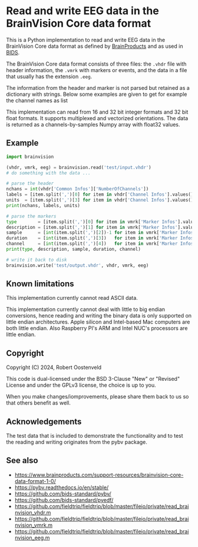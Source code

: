 # Read and write EEG data in the BrainVision Core data format

This is a Python implementation to read and write EEG data in the BrainVision Core data format as defined by [BrainProducts](https://www.brainproducts.com/) and as used in [BIDS](https://bids.neuroimaging.io/).

The BrainVision Core data format consists of three files: the `.vhdr` file with header information, the `.vmrk` with markers or events, and the data in a file that usually has the extension `.eeg`.

The information from the header and marker is not parsed but retained as a dictionary with strings. Below some examples are given to get for example the channel names as list

This implementation can read from 16 and 32 bit integer formats and 32 bit float formats. It supports multiplexed and vectorized orientations. The data is returned as a channels-by-samples Numpy array with float32 values.

## Example

```python
import brainvision

(vhdr, vmrk, eeg) = brainvision.read('test/input.vhdr')
# do something with the data ...

# parse the header
nchans = int(vhdr['Common Infos']['NumberOfChannels'])
labels = [item.split(',')[0] for item in vhdr['Channel Infos'].values()]
units  = [item.split(',')[3] for item in vhdr['Channel Infos'].values()]
print(nchans, labels, units)

# parse the markers
type        = [item.split(',')[0] for item in vmrk['Marker Infos'].values()]
description = [item.split(',')[1] for item in vmrk['Marker Infos'].values()]
sample      = [int(item.split(',')[2])-1 for item in vmrk['Marker Infos'].values()]   # in data points, 0-based
duration    = [int(item.split(',')[3])   for item in vmrk['Marker Infos'].values()]   # in data points
channel     = [int(item.split(',')[4])   for item in vmrk['Marker Infos'].values()]   # note that this is 1-based
print(type, description, sample, duration, channel)

# write it back to disk
brainvision.write('test/output.vhdr', vhdr, vmrk, eeg) 
```

## Known limitations

This implementation currently cannot read ASCII data.

This implementation currently cannot deal with little to big endian conversions, hence reading and writing the binary data is only supported on little endian architectures. Apple silicon and Intel-based Mac computers are both little endian. Also Raspberry PI's ARM and Intel NUC's processors are little endian.

## Copyright

Copyright (C) 2024, Robert Oostenveld

This code is dual-licensed under the BSD 3-Clause "New" or "Revised" License and under the GPLv3 license, the choice is up to you.

When you make changes/iomprovements, please share them back to us so that others benefit as well.

## Acknowledgements

The test data that is included to demonstrate the functionality and to test the reading and writing originates from the pybv package.

## See also

- https://www.brainproducts.com/support-resources/brainvision-core-data-format-1-0/
- https://pybv.readthedocs.io/en/stable/
- https://github.com/bids-standard/pybv/
- https://github.com/bids-standard/pyedf/
- https://github.com/fieldtrip/fieldtrip/blob/master/fileio/private/read_brainvision_vhdr.m 
- https://github.com/fieldtrip/fieldtrip/blob/master/fileio/private/read_brainvision_vmrk.m 
- https://github.com/fieldtrip/fieldtrip/blob/master/fileio/private/read_brainvision_eeg.m 
